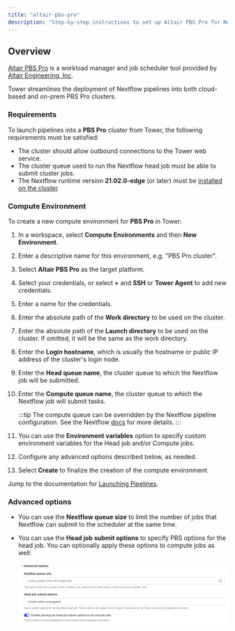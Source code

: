 ```yaml
---
title: "altair-pbs-pro"
description: "Step-by-step instructions to set up Altair PBS Pro for Nextflow Tower."
---
```


## Overview

[Altair PBS Pro](https://www.altair.com/pbs-professional/) is a workload manager and job scheduler tool provided by [Altair Engineering, Inc](https://www.altair.com).

Tower streamlines the deployment of Nextflow pipelines into both cloud-based and on-prem PBS Pro clusters.

### Requirements

To launch pipelines into a **PBS Pro** cluster from Tower, the following requirements must be satisfied:

- The cluster should allow outbound connections to the Tower web service.
- The cluster queue used to run the Nextflow head job must be able to submit cluster jobs.
- The Nextflow runtime version **21.02.0-edge** (or later) must be [installed on the cluster](https://nextflow.io/docs/latest/install.html).

### Compute Environment

To create a new compute environment for **PBS Pro** in Tower:

1.  In a workspace, select **Compute Environments** and then **New Environment**.

2.  Enter a descriptive name for this environment, e.g. "PBS Pro cluster".

3.  Select **Altair PBS Pro** as the target platform.

4.  Select your credentials, or select **+** and **SSH** or **Tower Agent** to add new credentials.

5.  Enter a name for the credentials.

6.  Enter the absolute path of the **Work directory** to be used on the cluster.

7.  Enter the absolute path of the **Launch directory** to be used on the cluster. If omitted, it will be the same as the work directory.

8.  Enter the **Login hostname**, which is usually the hostname or public IP address of the cluster's login node.

9.  Enter the **Head queue name**, the cluster queue to which the Nextflow job will be submitted.

10. Enter the **Compute queue name**, the cluster queue to which the Nextflow job will submit tasks.

    :::tip
    The compute queue can be overridden by the Nextflow pipeline configuration. See the Nextflow [docs](https://www.nextflow.io/docs/latest/process.html#queue) for more details.
    :::

11. You can use the **Environment variables** option to specify custom environment variables for the Head job and/or Compute jobs.

12. Configure any advanced options described below, as needed.

13. Select **Create** to finalize the creation of the compute environment.

Jump to the documentation for [Launching Pipelines](../launch/launchpad).

### Advanced options

- You can use the **Nextflow queue size** to limit the number of jobs that Nextflow can submit to the scheduler at the same time.

- You can use the **Head job submit options** to specify PBS options for the head job. You can optionally apply these options to compute jobs as well:

  ![](./_images/head_job_propagation.png)
